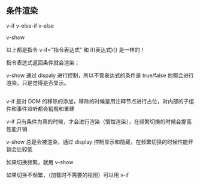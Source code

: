 ## 条件渲染

v-if v-else-if v-else

v-show

以上都是指令 v-if="指令表达式" 和 if(表达式){} 是一样的！

指令表达式返回条件就会渲染；

v-show 通过 dispaly 进行控制，所以不管表达式的条件是 true/false 他都会进行渲染，只是觉得是否显示。

## 

v-if 是对 DOM 的移除的添加，移除的时候是用注释节点进行占位，对内部的子组件和事件监听都会销毁和重建

v-if 只有条件为真的时候，才会进行渲染（惰性渲染），在频繁切换的时候会提高性能开销

v-show 总是会被渲染，通过 display 控制显示和隐藏，在频繁切换的时候性能开销会比较低

如果切换频繁，就用 v-show

如果切换不频繁，（加载时不需要的视图）可以用 v-if

